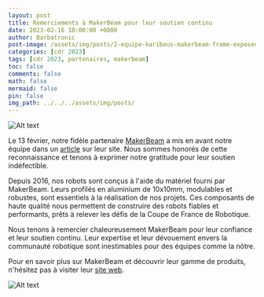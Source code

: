 ```yaml
---
layout: post
title: Remerciements à MakerBeam pour leur soutien continu
date: 2023-02-16 10:00:00 +0800
author: Barbatronic
post-image: /assets/img/posts/2-equipe-karibous-makerbeam-frame-exposed.jpg
categories: [cdr 2023]
tags: [cdr 2023, partenaires, makerbeam]
toc: false
comments: false
math: false
mermaid: false
pin: false
img_path: ../../../assets/img/posts/
---
```

![Alt text](2-equipe-karibous-makerbeam-frame-exposed.jpg)

Le 13 février, notre fidèle partenaire [MakerBeam](https://www.makerbeam.com/) a mis en avant notre équipe dans un [article](https://www.makerbeam.com/blogs/makerbeam/equipe-karibous-coupe-de-robotique-france/) sur leur site. Nous sommes honorés de cette reconnaissance et tenons à exprimer notre gratitude pour leur soutien indéfectible.

Depuis 2016, nos robots sont conçus à l'aide du matériel fourni par MakerBeam. Leurs profilés en aluminium de 10x10mm, modulables et robustes, sont essentiels à la réalisation de nos projets. Ces composants de haute qualité nous permettent de construire des robots fiables et performants, prêts à relever les défis de la Coupe de France de Robotique.

Nous tenons à remercier chaleureusement MakerBeam pour leur confiance et leur soutien continu. Leur expertise et leur dévouement envers la communauté robotique sont inestimables pour des équipes comme la nôtre.

Pour en savoir plus sur MakerBeam et découvrir leur gamme de produits, n'hésitez pas à visiter leur [site web](https://www.makerbeam.com/).

![Alt text](makerbeam.png)